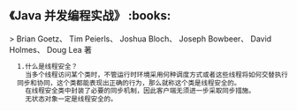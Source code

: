 <h2>《Java 并发编程实战》 :books: </h2> 
> Brian Goetz、 Tim Peierls、 Joshua Bloch、 Joseph Bowbeer、 David Holmes、 Doug Lea 著   

```html
  1.什么是线程安全？
    当多个线程访问某个类时，不管运行时环境采用何种调度方式或者这些线程将如何交替执行，并且在主调代码中不需要任何额外的
  同步和协同，这个类都能表现出正确的行为，那么就称这个类是线程安全的。
    在线程安全类中封装了必要的同步机制，因此客户端无须进一步采取同步措施。
    无状态对象一定是线程安全的。
```
